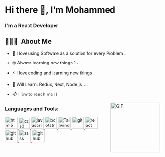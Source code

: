 <h1
align="left">Hi there 👋, I'm Mohammed</h1>
<h3>I'm a React Developer</h3>

## 👨🏻‍💻 &nbsp;About Me

- 👦 I love using Software as a solution for every Problem **.**

- 🤓 Always learning new things 1 **.**

- ⚡  I love coding and learning new things

- 🎨 Will Learn: Redux, Next, Node.js, ...

- 📫 How to reach me []

<img align="right" alt="GIF" height="160px" src="https://media.giphy.com/media/du3J3cXyzhj75IOgvA/giphy.gif" />


<h3 align="left">Languages and Tools:</h3>

<p align="left">
<a href="https://www.w3schools.com/html/" target="_blank" rel="noreferrer">
<img src="https://www.svgrepo.com/show/452228/html-5.svg" alt="html5" width="40" height="40"/>
</a>

<a href="https://www.w3schools.com/Css/" target="_blank" rel="noreferrer">
<img src="https://www.svgrepo.com/show/349330/css3.svg" alt="css3" width="37" height="37"/>
</a>

<a href="https://www.w3schools.com/Js/" target="_blank" rel="noreferrer">
<img src="https://www.svgrepo.com/show/373705/js-official.svg" alt="javascript" width="40" height="40"/>
</a>

<a href="https://getbootstrap.com/" target="_blank" rel="noreferrer">
<img src="https://img.icons8.com/?size=512&id=84710&format=png" alt="bootstrap" width="40" height="40"/>
</a>

<a href="https://tailwindcss.com/" target="_blank" rel="noreferrer">
<img src="https://img.icons8.com/?size=512&id=CIAZz2CYc6Kc&format=png" alt="Tailwind" width="40" height="40"/>
</a>

<a href="https://git-scm.com/" target="_blank" rel="noreferrer">
<img src="https://img.icons8.com/?size=512&id=20906&format=png" alt="git" width="40" height="40"/>
</a>

<a href="https://react.dev/" target="_blank" rel="noreferrer">
<img src="https://img.icons8.com/?size=512&id=123603&format=png" alt="react" width="40" height="40"/>
</a>

<a href="https://github.com/" target="_blank" rel="noreferrer">
<img src="https://img.icons8.com/?size=512&id=63777&format=png" alt="github" width="40" height="40"/>
</a>

<a href="https://sass-lang.com/" target="_blank" rel="noreferrer">
<img src="https://img.icons8.com/?size=512&id=QBqFNfPPB2Kx&format=png" alt="sass" width="40" height="40"/>
</a>

<a href="https://learn.microsoft.com/en-us/windows-server/administration/windows-commands/cmd" target="_blank" rel="noreferrer">
<img src="https://img.icons8.com/?size=512&id=19291&format=png" alt="github" width="40" height="40"/>
</a>

</p>
